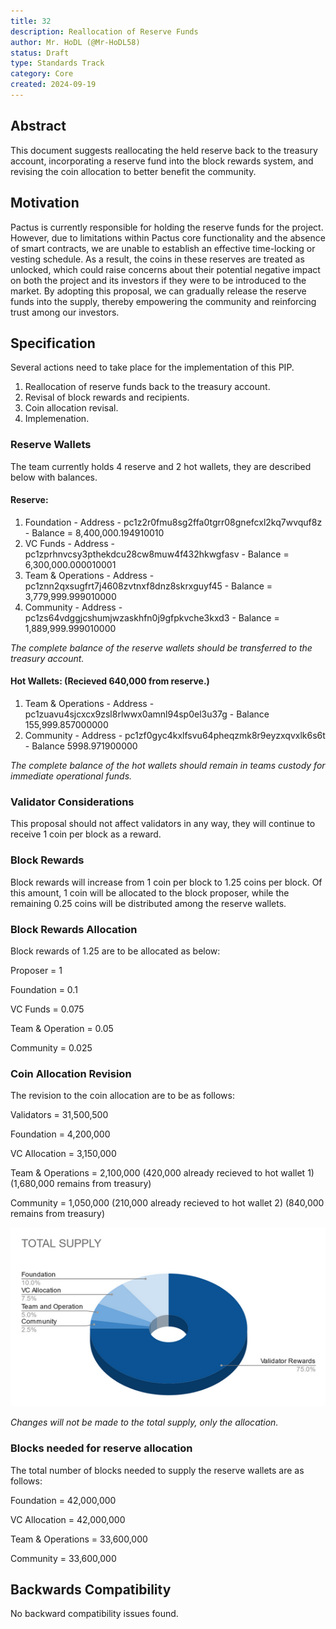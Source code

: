 ```yaml
---
title: 32
description: Reallocation of Reserve Funds
author: Mr. HoDL (@Mr-HoDL58)
status: Draft
type: Standards Track
category: Core
created: 2024-09-19
---
```


## Abstract

This document suggests reallocating the held reserve back to the treasury account, incorporating a reserve 
fund into the block rewards system, and revising the coin allocation to better benefit the community.


## Motivation

Pactus is currently responsible for holding the reserve funds for the project. However, due to limitations 
within Pactus core functionality and the absence of smart contracts, we are unable to establish an effective
time-locking or vesting schedule. As a result, the coins in these reserves are treated as unlocked, which 
could raise concerns about their potential negative impact on both the project and its investors if they 
were to be introduced to the market. By adopting this proposal, we can gradually release the reserve funds
into the supply, thereby empowering the community and reinforcing trust among our investors.


## Specification

Several actions need to take place for the implementation of this PIP.

  1. Reallocation of reserve funds back to the treasury account.
  2. Revisal of block rewards and recipients.
  3. Coin allocation revisal.
  4. Implemenation.
     

### Reserve Wallets

The team currently holds 4 reserve and 2 hot wallets, they are described below with balances.

#### Reserve:
  1. Foundation - Address - pc1z2r0fmu8sg2ffa0tgrr08gnefcxl2kq7wvquf8z - Balance = 8,400,000.194910010
  2. VC Funds - Address - pc1zprhnvcsy3pthekdcu28cw8muw4f432hkwgfasv - Balance = 6,300,000.000010001
  3. Team & Operations - Address - pc1znn2qxsugfrt7j4608zvtnxf8dnz8skrxguyf45 - Balance = 3,779,999.999010000
  4. Community - Address - pc1zs64vdggjcshumjwzaskhfn0j9gfpkvche3kxd3 - Balance = 1,889,999.999010000

_The complete balance of the reserve wallets should be transferred to the treasury account._

#### Hot Wallets: (Recieved 640,000 from reserve.)
  1. Team & Operations - Address - pc1zuavu4sjcxcx9zsl8rlwwx0amnl94sp0el3u37g - Balance 155,999.857000000
  2. Community - Address - pc1zf0gyc4kxlfsvu64pheqzmk8r9eyzxqvxlk6s6t - Balance 5998.971900000

_The complete balance of the hot wallets should remain in teams custody for immediate operational funds._


### Validator Considerations

This proposal should not affect validators in any way, they will continue to receive 1 coin per block as a reward.


### Block Rewards 

Block rewards will increase from 1 coin per block to 1.25 coins per block. Of this amount, 1 coin will be allocated 
to the block proposer, while the remaining 0.25 coins will be distributed among the reserve wallets.


### Block Rewards Allocation

Block rewards of 1.25 are to be allocated as below:

Proposer = 1

Foundation = 0.1

VC Funds = 0.075

Team & Operation = 0.05

Community = 0.025


### Coin Allocation Revision

The revision to the coin allocation are to be as follows:

Validators = 31,500,500

Foundation = 4,200,000

VC Allocation = 3,150,000

Team & Operations = 2,100,000 (420,000 already recieved to hot wallet 1) (1,680,000 remains from treasury)

Community = 1,050,000 (210,000 already recieved to hot wallet 2) (840,000 remains from treasury)

![PIP-32 - Revised Supply Allocation](../assets/pip-32/revised-supply-allocation.png)

_Changes will not be made to the total supply, only the allocation._

### Blocks needed for reserve allocation

The total number of blocks needed to supply the reserve wallets are as follows:

Foundation = 42,000,000

VC Allocation = 42,000,000

Team & Operations = 33,600,000

Community = 33,600,000


## Backwards Compatibility

No backward compatibility issues found.



